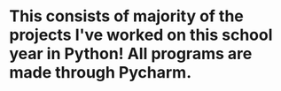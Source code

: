# This consists of majority of the projects I've worked on this school year in Python! All programs are made through Pycharm. 
